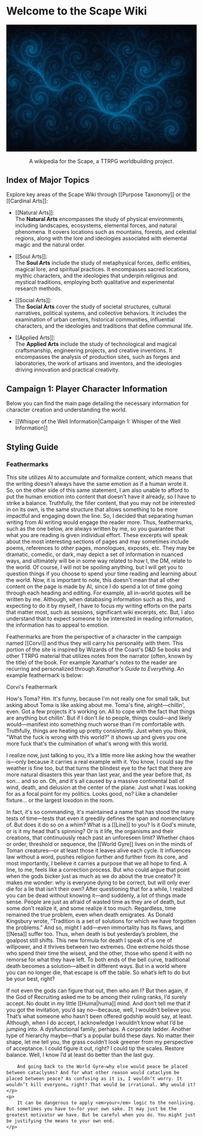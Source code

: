 <!-- wiki-header-section:start -->
# Welcome to the Scape Wiki

![Sourcewaters](wiki_images/Sourcewaters%204.png)

<p style="text-align:center;">A wikipedia for the Scape, a TTRPG worldbuilding project.</p>

<!-- wiki-header-section:end -->

## Index of Major Topics

Explore key areas of the Scape Wiki through [[Purpose Taxonomy]] or the [[Cardinal Arts]]:

- [[Natural Arts]]:  
  The **Natural Arts** encompasses the study of physical environments, including landscapes, ecosystems, elemental forces, and natural phenomena. 
  It covers locations such as mountains, forests, and celestial regions, along with the lore and ideologies associated with elemental magic and the natural order.

- [[Soul Arts]]:  
  The **Soul Arts** include the study of metaphysical forces, deific entities, magical lore, and spiritual practices. It encompasses sacred locations, mythic characters, and the ideologies that underpin religious and mystical traditions, employing both qualitative and experimental research methods.

- [[Social Arts]]:  
  The **Social Arts** cover the study of societal structures, cultural narratives, political systems, and collective behaviors. It includes the examination of urban centers, historical communities, influential characters, and the ideologies and traditions that define communal life.

- [[Applied Arts]]:  
  The **Applied Arts** include the study of technological and magical craftsmanship, engineering projects, and creative inventions. It encompasses the analysis of production sites, such as forges and laboratories, the work of artisans and inventors, and the ideologies driving innovation and practical creativity.

## Campaign 1: Player Character Information

Below you can find the main page detailing the necessary information for character creation and understanding the world.

- [[Whisper of the Well Information|Campaign 1: Whisper of the Well Information]]

## Styling Guide

### Feathermarks

This site utilizes AI to accumulate and formalize content, which means that the writing doesn't always have the same emotion as if a human wrote it. So, on the other side of this same statement, I am also unable to afford to put the human emotion into content that doesn't have it already, so I have to strike a balance. Truthfully, the filler content, that you may not be interested in on its own, is the same structure that allows something to be more impactful and engaging down the line. So, I decided that separating human writing from AI writing would engage the reader more. Thus, feathermarks, such as the one below, are always written by me, so you guarantee that what you are reading is given individual effort. These excerpts will speak about the most interesting sections of pages and may sometimes include poems, references to other pages, monologues, exposés, etc. They may be dramatic, comedic, or dark, may depict a set of information in nuanced ways, and ultimately will be in some way related to how I, the DM, relate to the world. Of course, I will not be spoiling anything, but I will get you to question things if you choose to spend your time reading and learning about the world. Now, it is important to note, this doesn't mean that all other content on the page is made by AI, since I do spend a lot of time going through each heading and editing. For example, all in-world quotes will be written by me. Although, when databasing information such as this, and expecting to do it by myself, I have to focus my writing efforts on the parts that matter most, such as sessions, significant wiki excerpts, etc. But, I also understand that to expect someone to be interested in reading information, the information has to appeal to emotion. 

Feathermarks are from the perspective of a character in the campaign named [[Corvi]] and thus they will carry his personality with them. This portion of the site is inspired by Wizards of the Coast's D&D 5e books and other TTRPG material that utilizes notes from the narrator (often, known by the title) of the book. For example Xanathar's notes to the reader are recurring and personalized through *Xanathar's Guide to Everything*. An example feathermark is below:

<div class="feathermark">
    <p class="feathermark-attribution">Corvi's Feathermark</p>
    <p>
        How's Toma? Hm. It's funny, because I'm not really one for small talk, but asking about Toma is like asking about me. Toma's fine, alright—chillin', even. Got a few projects it's working on. All to cope with the fact that things are anything but chillin'. But if I don't <em>lie</em> to people, things could—and likely would—manifest into something much worse than I'm comfortable with. Truthfully, things are heating up pretty consistently. Just when you think, "What the fuck is wrong with this world?" it shows up and gives you one more fuck that's the culmination of what's wrong with this world.
    </p>
    <p>
        I realize now, just talking to you, it’s a little more like asking how the weather is—only because it carries a real example with it. You know, I could say the weather is fine too, but that turns the blindest eye to the fact that there are more natural disasters this year than last year, and the year before that, its son… and so on. Oh, and it's all caused by a massive continental ball of wind, death, and delusion at the center of the plane. Just what I was looking for as a focal point for my politics. Looks good, no? Like a chandelier fixture… or the largest loxodon in the room.
    </p>
    <p>
        In fact, it's so commanding, it's maintained a name that has stood the many tests of time—tests that even it greedily defines the span and nomenclature of. But does it do so on a whim? What is a [[Line]] to you? Is it God's minute, or is it my head that's spinning? Or is it life, the organisms and their creations, that continuously reach past an unforeseen limit? Whether chaos or order, threshold or sequence, the [[World Gyre]] lives on in the minds of Toman creatures—or at least those it leaves alive each cycle. It influences law without a word, pushes religion further and further from its core, and most importantly, I believe it carries a purpose that we all hope to find. A line, to me, feels like a correction process. But who could argue that point when the gods bicker just as much as we do about the true creator? 
        It makes me wonder: why is everyone dying to be correct, but will only ever die for a lie that isn’t their own? After questioning that for a while, I realized you can be dead without knowing it—and suddenly, a lot of things made sense. People are just as afraid of wasted time as they are of death, but some don’t realize it, and some realize it too much. Regardless, time remained the true problem, even when death emigrates. 
        As Donald Kingsbury wrote, “Tradition is a set of solutions for which we have forgotten the problems.” And so, might I add—even immortality has its flaws, and [[Nesa]] suffer too. Thus, when death is but yesterday’s problem, the goalpost still shifts. This new formula for death I speak of is one of willpower, and it thrives between two extremes. One extreme holds those who spend their time the wisest, and the other, those who spend it with no remorse for what they have left. 
        To both ends of the bell curve, traditional death becomes a solution—albeit in different ways. But in a world where you can no longer die, that escape is off the table. So what’s left to do but be your best, right?
    </p>
    <p>
        If not even the gods can figure that out, then who am I? But then again, if the God of Recruiting asked me to be among their ruling ranks, I’d surely accept. No doubt in my little [[Huma|huma]] mind. And don’t tell me that if you got the invitation, you’d say no—because, well, I wouldn’t believe you. That’s what someone who hasn’t been offered godship would say, at least. 
        Although, when I do accept, I acknowledge I wouldn’t know what I’d be jumping into. A dysfunctional family, perhaps. A corporate ladder. Another type of hierarchy maybe—that's a popular build these days. No matter their shape, let me tell you, the grass couldn’t look greener from my perspective of acceptance. I could figure it out, right? I could tip the scales. Restore balance. 
        Well, I know I’d at least do better than the last guy.
        
        And going back to the World Gyre—why else would peace be placed between cataclysms? And for what other reason would cataclysm be placed between peace? As confusing as it is, I wouldn’t worry. It wouldn’t kill everyone… right? That would be irrational. Why would it?
    </p>
    <p>
        It can be dangerous to apply <em>your</em> logic to the nonliving. But sometimes you have to—for your own sake. It may just be the greatest motivator we have. But be careful when you do. You might just be justifying the means to your own end.
    </p>
</div>

